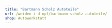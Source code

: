 ```yaml
---
title: "Bartmann Scholz Autoteile"
url: /weiden-i-d-opf/bartmann-scholz-autoteile/
shop: Autowerkstatt
---
```

